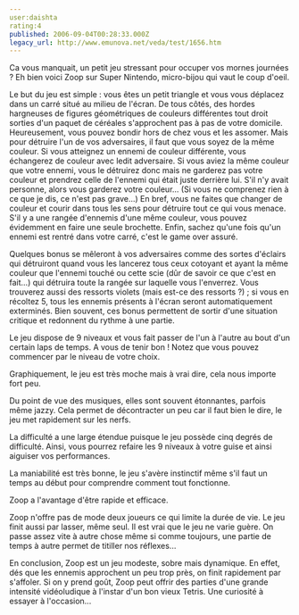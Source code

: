 ```yaml
---
user:daishta
rating:4
published: 2006-09-04T00:28:33.000Z
legacy_url: http://www.emunova.net/veda/test/1656.htm
---
```

Ca vous manquait, un petit jeu stressant pour occuper vos mornes journées ? Eh bien voici Zoop sur Super Nintendo, micro-bijou qui vaut le coup d'oeil.  

  

Le but du jeu est simple : vous êtes un petit triangle et vous vous déplacez dans un carré situé au milieu de l'écran. De tous côtés, des hordes hargneuses de figures géométriques de couleurs différentes tout droit sorties d'un paquet de céréales s'approchent pas à pas de votre domicile. Heureusement, vous pouvez bondir hors de chez vous et les assomer. Mais pour détruire l'un de vos adversaires, il faut que vous soyez de la même couleur. Si vous atteignez un ennemi de couleur différente, vous échangerez de couleur avec ledit adversaire. Si vous aviez la même couleur que votre ennemi, vous le détruirez donc mais ne garderez pas votre couleur et prendrez celle de l'ennemi qui était juste derrière lui. S'il n'y avait personne, alors vous garderez votre couleur... (Si vous ne comprenez rien à ce que je dis, ce n'est pas grave...) En bref, vous ne faites que changer de couleur et courir dans tous les sens pour détruire tout ce qui vous menace. S'il y a une rangée d'ennemis d'une même couleur, vous pouvez évidemment en faire une seule brochette. Enfin, sachez qu'une fois qu'un ennemi est rentré dans votre carré, c'est le game over assuré.  

  

Quelques bonus se mêleront à vos adversaires comme des sortes d'éclairs qui détruiront quand vous les lancerez tous ceux cotoyant et ayant la même couleur que l'ennemi touché ou cette scie (dûr de savoir ce que c'est en fait...) qui détruira toute la rangée sur laquelle vous l'enverrez. Vous trouverez aussi des ressorts violets (mais est-ce des ressorts ?) ; si vous en récoltez 5, tous les ennemis présents à l'écran seront automatiquement exterminés. Bien souvent, ces bonus permettent de sortir d'une situation critique et redonnent du rythme à une partie.  

  

Le jeu dispose de 9 niveaux et vous fait passer de l'un à l'autre au bout d'un certain laps de temps. A vous de tenir bon ! Notez que vous pouvez commencer par le niveau de votre choix.  

  

Graphiquement, le jeu est très moche mais à vrai dire, cela nous importe fort peu.  

Du point de vue des musiques, elles sont souvent étonnantes, parfois même jazzy. Cela permet de décontracter un peu car il faut bien le dire, le jeu met rapidement sur les nerfs.  

  

La difficulté a une large étendue puisque le jeu possède cinq degrés de difficulté. Ainsi, vous pourrez refaire les 9 niveaux à votre guise et ainsi aiguiser vos performances.  

  

La maniabilité est très bonne, le jeu s'avère instinctif même s'il faut un temps au début pour comprendre comment tout fonctionne.   

Zoop a l'avantage d'être rapide et efficace.  

  

Zoop n'offre pas de mode deux joueurs ce qui limite la durée de vie. Le jeu finit aussi par lasser, même seul. Il est vrai que le jeu ne varie guère. On passe assez vite à autre chose même si comme toujours, une partie de temps à autre permet de titiller nos réflexes...  

  

En conclusion, Zoop est un jeu modeste, sobre mais dynamique. En effet, dés que les ennemis approchent un peu trop près, on finit rapidement par s'affoler. Si on y prend goût, Zoop peut offrir des parties d'une grande intensité vidéoludique à l'instar d'un bon vieux Tetris. Une curiosité à essayer à l'occasion...